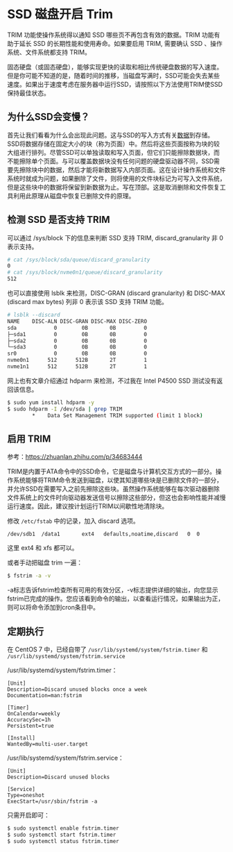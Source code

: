 # SSD 磁盘开启 Trim

TRIM 功能使操作系统得以通知 SSD 哪些页不再包含有效的数据。TRIM 功能有助于延长 SSD 的长期性能和使用寿命。如果要启用 TRIM, 需要确认 SSD 、操作系统、文件系统都支持 TRIM。

固态硬盘（或固态硬盘），能够实现更快的读取和相比传统硬盘数据的写入速度。但是你可能不知道的是，随着时间的推移，当磁盘写满时，SSD可能会失去某些速度。如果出于速度考虑在服务器中运行SSD，请按照以下方法使用TRIM使SSD保持最佳状态。

## **为什么SSD会变慢？**

首先让我们看看为什么会出现此问题。这与SSD的写入方式有关[数据](https://www.100tb.com/your-industry/big-data/)到存储。SSD将数据存储在固定大小的块（称为页面）中。然后将这些页面按称为块的较大组进行排列。尽管SSD可以单独读取和写入页面，但它们只能擦除数据块，而不能擦除单个页面。与可以覆盖数据块没有任何问题的硬盘驱动器不同，SSD需要先擦除块中的数据，然后才能将新数据写入内部页面。这在设计操作系统和文件系统时就成为问题，如果删除了文件，则将使用的文件块标记为可写入文件系统，但是这些块中的数据将保留到新数据为止。写在顶部。这是取消删除和文件恢复工具利用此原理从磁盘中恢复已删除文件的原理。





## 检测 SSD 是否支持 TRIM

可以通过 /sys/block 下的信息来判断 SSD 支持 TRIM, discard_granularity 非 0 表示支持。

```bash
# cat /sys/block/sda/queue/discard_granularity
0
# cat /sys/block/nvme0n1/queue/discard_granularity
512
```

也可以直接使用 lsblk 来检测，DISC-GRAN (discard granularity) 和 DISC-MAX (discard max bytes) 列非 0 表示该 SSD 支持 TRIM 功能。

```bash
# lsblk --discard
NAME    DISC-ALN DISC-GRAN DISC-MAX DISC-ZERO
sda            0        0B       0B         0
├─sda1         0        0B       0B         0
├─sda2         0        0B       0B         0
└─sda3         0        0B       0B         0
sr0            0        0B       0B         0
nvme0n1      512      512B       2T         1
nvme1n1      512      512B       2T         1
```

网上也有文章介绍通过 hdparm 来检测，不过我在 Intel P4500 SSD 测试没有返回该信息。

```bash
$ sudo yum install hdparm -y
$ sudo hdparm -I /dev/sda | grep TRIM
        *    Data Set Management TRIM supported (limit 1 block)
```



## 启用 TRIM

参考：https://zhuanlan.zhihu.com/p/34683444

TRIM是内置于ATA命令中的SSD命令，它是磁盘与计算机交互方式的一部分。操作系统能够将TRIM命令发送到磁盘，以使其知道哪些块是已删除文件的一部分，并允许SSD在需要写入之前先擦除这些块。虽然操作系统能够在每次驱动器删除文件系统上的文件时向驱动器发送信号以擦除这些部分，但这也会影响性能并减慢运行速度。因此，建议按计划运行TRIM以间歇性地清除块。

修改 `/etc/fstab` 中的记录，加入 discard 选项。

```
/dev/sdb1  /data1       ext4   defaults,noatime,discard   0  0
```

这里 ext4 和 xfs 都可以。

或者手动把磁盘 trim 一遍：

```bash
$ fstrim -a -v
```

-a标志告诉fstrim检查所有可用的有效分区，-v标志提供详细的输出，向您显示fstrim已完成的操作。您应该看到命令的输出，以查看运行情况，如果输出为正，则可以将命令添加到cron条目中。



## 定期执行

在 CentOS 7 中，已经自带了 `/usr/lib/systemd/system/fstrim.timer` 和 `/usr/lib/systemd/system/fstrim.service`

/usr/lib/systemd/system/fstrim.timer：

```
[Unit]
Description=Discard unused blocks once a week
Documentation=man:fstrim

[Timer]
OnCalendar=weekly
AccuracySec=1h
Persistent=true

[Install]
WantedBy=multi-user.target
```

/usr/lib/systemd/system/fstrim.service：

```
[Unit]
Description=Discard unused blocks

[Service]
Type=oneshot
ExecStart=/usr/sbin/fstrim -a
```

只需开启即可：

```bash
$ sudo systemctl enable fstrim.timer
$ sudo systemctl start fstrim.timer
$ sudo systemctl status fstrim.timer
```
























